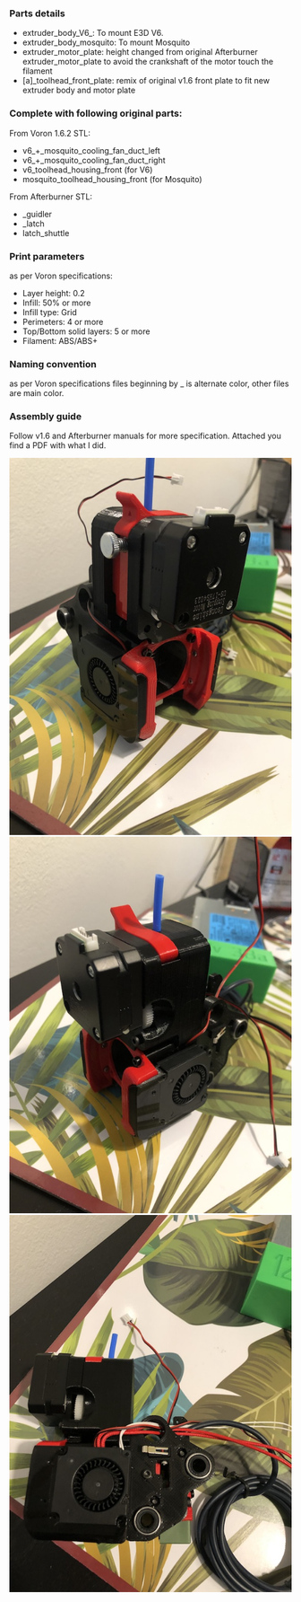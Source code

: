 ### Parts details

- extruder_body_V6_: To mount E3D V6.
- extruder_body_mosquito: To mount Mosquito
- extruder_motor_plate: height changed from original Afterburner extruder_motor_plate to avoid the crankshaft of the motor touch  the filament
- [a]_toolhead_front_plate: remix of original v1.6 front plate to fit new extruder body and motor plate

### Complete with following original parts:

From Voron 1.6.2 STL:
- v6_+_mosquito_cooling_fan_duct_left
- v6_+_mosquito_cooling_fan_duct_right
- v6_toolhead_housing_front (for V6)
- mosquito_toolhead_housing_front (for Mosquito)

From Afterburner STL:

- _guidler
- _latch
- latch_shuttle

### Print parameters

as per Voron specifications:

- Layer height: 0.2
- Infill: 50% or more
- Infill type: Grid
- Perimeters: 4 or more
- Top/Bottom solid layers: 5 or more
- Filament: ABS/ABS+

### Naming convention
as per Voron specifications files beginning by _ is alternate color, other files are main color.

### Assembly guide
Follow v1.6 and Afterburner manuals for more specification. Attached you find a PDF with what I did.

![1](./images/01.jpg?raw=true "")
![2](./images/02.jpg?raw=true "")
![3](./images/03.jpg?raw=true "")
